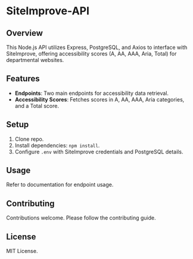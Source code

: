 # SiteImprove-API

## Overview
This Node.js API utilizes Express, PostgreSQL, and Axios to interface with SiteImprove, offering accessibility scores (A, AA, AAA, Aria, Total) for departmental websites.

## Features
- **Endpoints**: Two main endpoints for accessibility data retrieval.
- **Accessibility Scores**: Fetches scores in A, AA, AAA, Aria categories, and a Total score.

## Setup
1. Clone repo.
2. Install dependencies: `npm install`.
3. Configure `.env` with SiteImprove credentials and PostgreSQL details.

## Usage
Refer to documentation for endpoint usage.

## Contributing
Contributions welcome. Please follow the contributing guide.

## License
MIT License.
